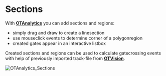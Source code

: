 # Sections

With [**OTAnalytics**](https://github.com/OpenTrafficCam/OTAnalytics) you can add sections and regions:

* simply drag and draw to create a linesection
* use mouseclick events to determine corner of a polygonregion
* created gates appear in an interactive listbox 

Created sections and regions can be used to calculate gatecrossing events with help of previously imported track-file from [**OTVision**](https://github.com/OpenTrafficCam/OTVision).


![OTAnalytics_Sections](https://user-images.githubusercontent.com/75123353/134514003-7d778e15-9b6a-4234-9463-8aaa43c4fd90.gif)
